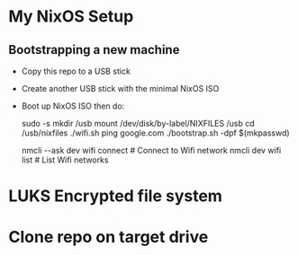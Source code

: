 # My NixOS Setup

## Bootstrapping a new machine

* Copy this repo to a USB stick
* Create another USB stick with the minimal NixOS ISO
* Boot up NixOS ISO then do:

    sudo -s
    mkdir /usb
    mount /dev/disk/by-label/NIXFILES /usb
    cd /usb/nixfiles
    ./wifi.sh
    ping google.com
    ./bootstrap.sh -dpf <disk> $(mkpasswd)

    nmcli --ask dev wifi connect <NameofWifi> # Connect to Wifi network
    nmcli dev wifi list                       # List Wifi networks

# LUKS Encrypted file system
# Clone repo on target drive

